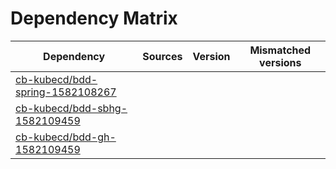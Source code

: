 # Dependency Matrix

Dependency | Sources | Version | Mismatched versions
---------- | ------- | ------- | -------------------
[cb-kubecd/bdd-spring-1582108267](https://github.com/cb-kubecd/bdd-spring-1582108267.git) |  | []() | 
[cb-kubecd/bdd-sbhg-1582109459](https://github.com/cb-kubecd/bdd-sbhg-1582109459.git) |  | []() | 
[cb-kubecd/bdd-gh-1582109459](https://github.com/cb-kubecd/bdd-gh-1582109459.git) |  | []() | 
